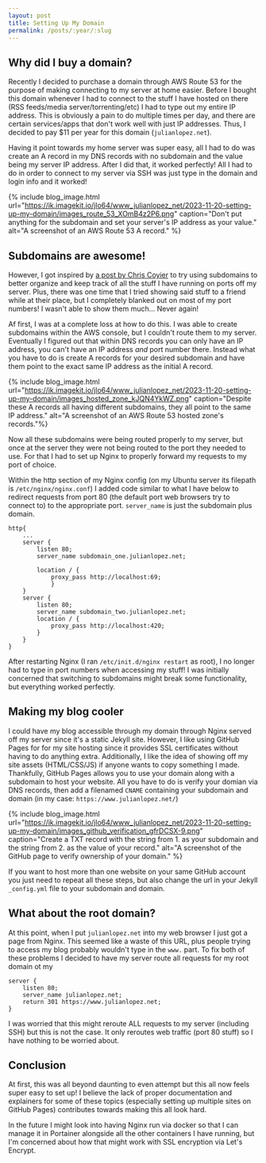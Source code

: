 ```yaml
---
layout: post
title: Setting Up My Domain
permalink: /posts/:year/:slug
---
```


## Why did I buy a domain?

Recently I decided to purchase a domain through AWS Route 53 for the purpose of making connecting to my server at home easier. Before I bought this domain whenever I had to connect to the stuff I have hosted on there (RSS feeds/media server/torrenting/etc) I had to type out my entire IP address. This is obviously a pain to do multiple times per day, and there are certain services/apps that don't work well with just IP addresses. Thus, I decided to pay $11 per year for this domain (`julianlopez.net`).

Having it point towards my home server was super easy, all I had to do was create an A record in my DNS records with no subdomain and the value being my server IP address. After I did that, it worked perfectly! All I had to do in order to connect to my server via SSH was just type in the domain and login info and it worked!

{% include blog_image.html url="https://ik.imagekit.io/jlo64/www_julianlopez_net/2023-11-20-setting-up-my-domain/images_route_53_XOmB4z2P6.png" caption="Don't put anything for the subdomain and set your server's IP address as your value." alt="A screenshot of an AWS Route 53 A record." %}

## Subdomains are awesome!

However, I got inspired by [a post by Chris Coyier](https://chriscoyier.net/2023/09/21/use-subdomains/) to try using subdomains to better organize and keep track of all the stuff I have running on ports off my server. Plus, there was one time that I tried showing said stuff to a friend while at their place, but I completely blanked out on most of my port numbers! I wasn't able to show them much... Never again!

Af first, I was at a complete loss at how to do this. I was able to create subdomains within the AWS console, but I couldn't route them to my server. Eventually I figured out that within DNS records you can only have an IP address, you can't have an IP address *and* port number there. Instead what you have to do is create A records for your desired subdomain and have them point to the exact same IP address as the initial A record.

{% include blog_image.html url="https://ik.imagekit.io/jlo64/www_julianlopez_net/2023-11-20-setting-up-my-domain/images_hosted_zone_kJQN4YkWZ.png" caption="Despite these A records all having different subdomains, they all point to the same IP address." alt="A screenshot of an AWS Route 53 hosted zone's records."%}

Now all these subdomains were being routed properly to my server, but once at the server they were not being routed to the port they needed to use. For that I had to set up Nginx to properly forward my requests to my port of choice.

Within the http section of my Nginx config (on my Ubuntu server its filepath is `/etc/nginx/nginx.conf`) I added code similar to what I have below to redirect requests from port 80 (the default port web browsers try to connect to) to the appropriate port. `server_name` is just the subdomain plus domain. 

```
http{
    ...
    server {
        listen 80;
        server_name subdomain_one.julianlopez.net;

        location / {
            proxy_pass http://localhost:69;
            }
    }
    server {
        listen 80;
        server_name subdomain_two.julianlopez.net;
        location / {
            proxy_pass http://localhost:420;
        }
    }
}
```

After restarting Nginx (I ran `/etc/init.d/nginx restart` as root), I no longer had to type in port numbers when accessing my stuff! I was initially concerned that switching to subdomains might break some functionality, but everything worked perfectly.

## Making my blog cooler

I could have my blog accessible through my domain through Nginx served off my server since it's a static Jekyll site. However, I like using GitHub Pages for for my site hosting since it provides SSL certificates without having to do anything extra. Additionally, I like the idea of showing off my site assets (HTML/CSS/JS) if anyone wants to copy something I made. Thankfully, GitHub Pages allows you to use your domain along with a subdomain to host your website. All you have to do is verify your domian via DNS records, then add a filenamed `CNAME` containing your subdomain and domain (in my case: `https://www.julianlopez.net/`)

{% include blog_image.html url="https://ik.imagekit.io/jlo64/www_julianlopez_net/2023-11-20-setting-up-my-domain/images_github_verification_gfrDCSX-9.png" caption="Create a TXT record with the string from 1. as your subdomain and the string from 2. as the value of your record." alt="A screenshot of the GitHub page to verify ownership of your domain." %}

If you want to host more than one website on your same GitHub account you just need to repeat all these steps, but also change the url in your Jekyll `_config.yml` file to your subdomain and domain.

## What about the root domain?

At this point, when I put `julianlopez.net` into my web browser I just got a page from Nginx. This seemed like a waste of this URL, plus people trying to access my blog probably wouldn't type in the `www.` part. To fix both of these problems I decided to have my server route all requests for my root domain ot my 

```
server {
    listen 80;
    server_name julianlopez.net;
    return 301 https://www.julianlopez.net;
}

```

I was worried that this might reroute ALL requests to my server (including SSH) but this is not the case. It only reroutes web traffic (port 80 stuff) so I have nothing to be worried about.

## Conclusion

At first, this was all beyond daunting to even attempt but this all now feels super easy to set up! I believe the lack of proper documentation and explainers for some of these topics (especially setting up multiple sites on GitHub Pages) contributes towards making this all look hard. 

In the future I might look into having Nginx run via docker so that I can manage it in Portainer alongside all the other containers I have running, but I'm concerned about how that might work with SSL encryption via Let's Encrypt.